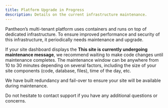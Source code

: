 ```yaml
---
title: Platform Upgrade in Progress
description: Details on the current infrastructure maintenance.
---
```

Pantheon’s multi-tenant platform uses containers and runs on top of dedicated infrastructure. To ensure improved performance and security of this infrastructure, it periodically needs maintenance and upgrade.

If your site dashboard displays the **This site is currently undergoing maintenance message**, we recommend waiting to make code changes until maintenance completes. The maintenance window can be anywhere from 10 to 30 minutes depending on several factors, including the size of your site components (code, database, files), time of the day, etc.

We have built redundancy and fail-over to ensure your site will be available during maintenance.

Do not hesitate to contact support if you have any additional questions or concerns.
